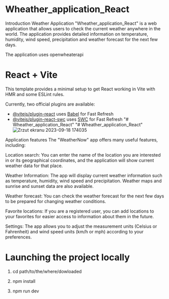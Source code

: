 # Wheather_application_React

Introduction
Weather Application "Wheather_application_React" is a web application that allows users to check the current weather anywhere in the world. 
The application provides detailed information on temperature, humidity, wind speed, precipitation and weather forecast for the next few days.

The application uses openwheaterapi


# React + Vite

This template provides a minimal setup to get React working in Vite with HMR and some ESLint rules.

Currently, two official plugins are available:

- [@vitejs/plugin-react](https://github.com/vitejs/vite-plugin-react/blob/main/packages/plugin-react/README.md) uses [Babel](https://babeljs.io/) for Fast Refresh
- [@vitejs/plugin-react-swc](https://github.com/vitejs/vite-plugin-react-swc) uses [SWC](https://swc.rs/) for Fast Refresh
"# Wheather_application_React" 
"# Wheather_application_React" 
![Zrzut ekranu 2023-09-18 174035](https://github.com/Kamil-Medrala-Z12/Wheather_application_React/assets/42354098/a6d937b3-2911-4d5b-8c3d-20f2747ea303)

Application features
The "WeatherNow" app offers many useful features, including:

Location search: You can enter the name of the location you are interested in or its geographical coordinates, and the application will show current weather data for that place.

Weather Information: The app will display current weather information such as temperature, humidity, wind speed and precipitation. Weather maps and sunrise and sunset data are also available.

Weather forecast: You can check the weather forecast for the next few days to be prepared for changing weather conditions.

Favorite locations: If you are a registered user, you can add locations to your favorites for easier access to information about them in the future.

Settings: The app allows you to adjust the measurement units (Celsius or Fahrenheit) and wind speed units (km/h or mph) according to your preferences.

# Launching the project locally

1. cd path/to/the/where/dowloaded

2. npm install 

3. npm run dev
